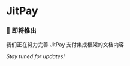 # JitPay

<div style={{textAlign: 'center', margin: '2rem 0'}}>
  <h3>🎯 即将推出</h3>
  <p>我们正在努力完善 JitPay 支付集成框架的文档内容</p>
  <p><em>Stay tuned for updates!</em></p>
</div> 